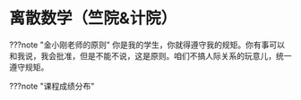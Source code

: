 # 离散数学（竺院&计院）

???note "金小刚老师的原则"
	你是我的学生，你就得遵守我的规矩。你有事可以和我说，我会批准，但是不能不说，这是原则。咱们不搞人际关系的玩意儿，统一遵守规矩。

???note "课程成绩分布"
	